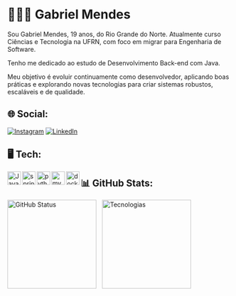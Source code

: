 # 👨🏽‍💻 Gabriel Mendes<br>

Sou Gabriel Mendes, 19 anos, do Rio Grande do Norte.
Atualmente curso Ciências e Tecnologia na UFRN, com foco em migrar para Engenharia de Software.

Tenho me dedicado ao estudo de Desenvolvimento Back-end com Java.

Meu objetivo é evoluir continuamente como desenvolvedor, aplicando boas práticas e explorando novas tecnologias para criar sistemas robustos, escaláveis e de qualidade.

## 🌐 Social:
[![Instagram](https://img.shields.io/badge/Instagram-%23E4405F.svg?logo=Instagram&logoColor=white)](https://www.instagram.com/__gabrielmendesx/) [![LinkedIn](https://img.shields.io/badge/LinkedIn-%230077B5.svg?logo=linkedin&logoColor=white)](https://www.linkedin.com/in/gabrielmendes06/) 

## 🖥 Tech:

<img
  align="left"
  alt="Java"
  title="Java"
  width="30px"
  style="paddingg-right: 10px;"
  src="https://cdn.jsdelivr.net/gh/devicons/devicon@latest/icons/java/java-original.svg"
/>
<img
  align="left"
  alt="spring"
  title="spring"
  width="30px"
  style="paddingg-right: 10px;"
  src="https://cdn.jsdelivr.net/gh/devicons/devicon@latest/icons/spring/spring-original.svg"
/>
<img
  align="left"
  alt="python"
  title="python"
  width="30px"
  style="paddingg-right: 10px;"
  src="https://cdn.jsdelivr.net/gh/devicons/devicon@latest/icons/python/python-original.svg"
/>
<img
  align="left"
  alt="mysql"
  title="mysql"
  width="30px"
  style="paddingg-right: 10px;"
  src="https://cdn.jsdelivr.net/gh/devicons/devicon@latest/icons/mysql/mysql-original.svg"
/>
<img
  align="left"
  alt="docker"
  title="docker"
  width="30px"
  style="paddingg-right: 10px;"
  src="https://cdn.jsdelivr.net/gh/devicons/devicon@latest/icons/docker/docker-original.svg"
/>

## 📊 GitHub Stats:
<p>
  <img
    align="left"
    alt="GitHub Status"
    height="200"
    style="padding-right: 10px;"
    src="https://github-readme-stats.vercel.app/api?username=mendesx5&show_icons=true&theme=tokyonight&include_all_commits=true"
  />
  
  <img
    align="left"
    alt="Tecnologias"
    height="200"
    style="padding-right: 10px;"
    src="https://github-readme-stats.vercel.app/api/top-langs/?username=mendesx5&theme=tokyonight&layout=compact&custom_title=Tecnologias&langs_count=9"
  />
</p>
